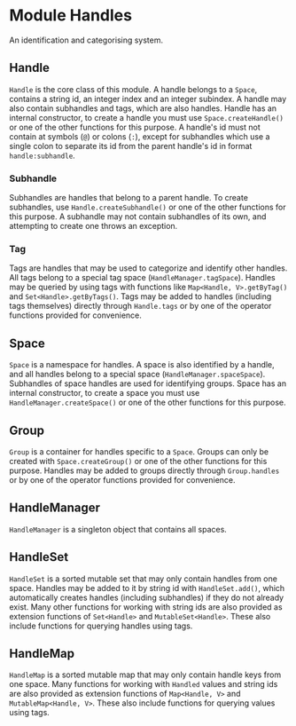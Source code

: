 # Module Handles

An identification and categorising system.

## Handle

`Handle` is the core class of this module. A handle belongs to a `Space`, contains a string id, an integer index and an
integer subindex. A handle may also contain subhandles and tags, which are also handles. Handle has an internal
constructor, to create a handle you must use `Space.createHandle()` or one of the other functions for this purpose. A
handle's id must not contain at symbols (`@`) or colons (`:`), except for subhandles which use a single colon to
separate its id from the parent handle's id in format `handle:subhandle`.

### Subhandle

Subhandles are handles that belong to a parent handle. To create subhandles, use `Handle.createSubhandle()` or one of
the other functions for this purpose. A subhandle may not contain subhandles of its own, and attempting to create one
throws an exception.

### Tag

Tags are handles that may be used to categorize and identify other handles. All tags belong to a special tag space
(`HandleManager.tagSpace`). Handles may be queried by using tags with functions like `Map<Handle, V>.getByTag()` and
`Set<Handle>.getByTags()`. Tags may be added to handles (including tags themselves) directly through `Handle.tags` or by
one of the operator functions provided for convenience.

## Space

`Space` is a namespace for handles. A space is also identified by a handle, and all handles belong to a special space
(`HandleManager.spaceSpace`). Subhandles of space handles are used for identifying groups. Space has an internal
constructor, to create a space you must use `HandleManager.createSpace()` or one of the other functions for this
purpose.

## Group

`Group` is a container for handles specific to a `Space`. Groups can only be created with `Space.createGroup()` or one
of the other functions for this purpose. Handles may be added to groups directly through `Group.handles` or by one of
the operator functions provided for convenience.

## HandleManager

`HandleManager` is a singleton object that contains all spaces.

## HandleSet

`HandleSet` is a sorted mutable set that may only contain handles from one space. Handles may be added to it by string
id with `HandleSet.add()`, which automatically creates handles (including subhandles) if they do not already exist. Many
other functions for working with string ids are also provided as extension functions of `Set<Handle>` and
`MutableSet<Handle>`. These also include functions for querying handles using tags.

## HandleMap

`HandleMap` is a sorted mutable map that may only contain handle keys from one space. Many functions for working with
`Handled` values and string ids are also provided as extension functions of `Map<Handle, V>` and
`MutableMap<Handle, V>`. These also include functions for querying values using tags.